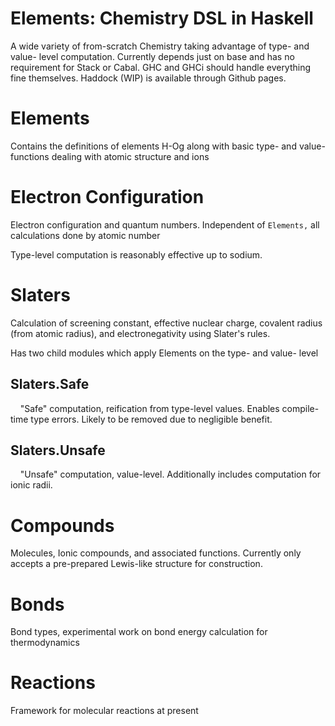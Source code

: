 # Elements: Chemistry DSL in Haskell 

A wide variety of from-scratch Chemistry taking advantage of type- and value- level computation. Currently depends just on base and has no requirement for Stack or Cabal. GHC and GHCi should handle everything fine themselves. Haddock (WIP) is available through Github pages. 

# Elements # 

Contains the definitions of elements H-Og along with basic type- and value- functions dealing with atomic structure and ions

# Electron Configuration # 

Electron configuration and quantum numbers. Independent of `Elements,` all calculations done by atomic number 

Type-level computation is reasonably effective up to sodium. 

# Slaters # 

Calculation of screening constant, effective nuclear charge, covalent radius (from atomic radius), and electronegativity using Slater's rules. 

Has two child modules which apply Elements on the type- and value- level 

## Slaters.Safe ## 

    "Safe" computation, reification from type-level values. Enables compile-time type errors. Likely to be removed due to negligible benefit. 

## Slaters.Unsafe ##

    "Unsafe" computation, value-level. Additionally includes computation for ionic radii. 

# Compounds # 

Molecules, Ionic compounds, and associated functions. Currently only accepts a pre-prepared Lewis-like structure for construction. 

# Bonds # 

Bond types, experimental work on bond energy calculation for thermodynamics 

# Reactions # 

Framework for molecular reactions at present 
